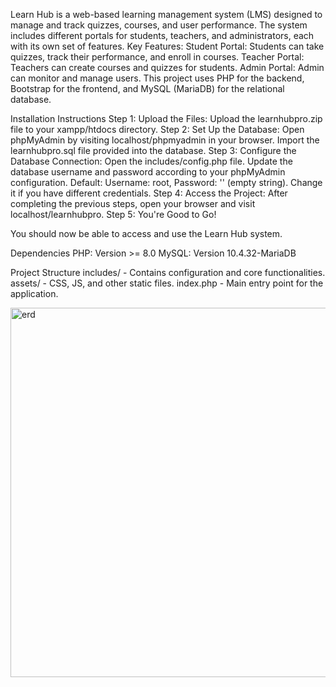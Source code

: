 Learn Hub is a web-based learning management system (LMS) designed to manage and track quizzes, courses, and user performance. The system includes different portals for students, teachers, and administrators, each with its own set of features.
Key Features:
Student Portal: Students can take quizzes, track their performance, and enroll in courses.
Teacher Portal: Teachers can create courses and quizzes for students.
Admin Portal: Admin can monitor and manage users.
This project uses PHP for the backend, Bootstrap for the frontend, and MySQL (MariaDB) for the relational database.

Installation Instructions
Step 1: Upload the Files: Upload the learnhubpro.zip file to your xampp/htdocs directory.
Step 2: Set Up the Database: Open phpMyAdmin by visiting localhost/phpmyadmin in your browser. Import the learnhubpro.sql file provided into the database.
Step 3: Configure the Database Connection: Open the includes/config.php file. Update the database username and password according to your phpMyAdmin configuration. Default: Username: root, Password: '' (empty string). Change it if you have different credentials.
Step 4: Access the Project: After completing the previous steps, open your browser and visit localhost/learnhubpro.
Step 5: You're Good to Go!

You should now be able to access and use the Learn Hub system.

Dependencies
PHP: Version >= 8.0
MySQL: Version 10.4.32-MariaDB 

Project Structure
includes/ - Contains configuration and core functionalities.
assets/ - CSS, JS, and other static files.
index.php - Main entry point for the application.

<img width="591" alt="erd" src="https://github.com/user-attachments/assets/197f12fd-57a7-4230-abc0-2d8862e6f092" />


